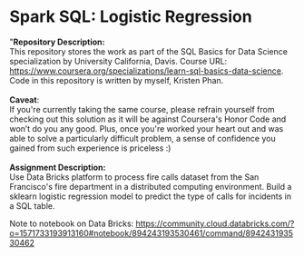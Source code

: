 # Spark SQL: Logistic Regression

"__Repository Description:__
<br/>
This repository stores the work as part of the SQL Basics for Data Science specialization by University California, Davis. Course URL: https://www.coursera.org/specializations/learn-sql-basics-data-science. Code in this repository is written by myself, Kristen Phan.
<br/>
<br/>
__Caveat__: 
<br/>
If you're currently taking the same course, please refrain yourself from checking out this solution as it will be against Coursera's Honor Code and won’t do you any good. Plus, once you're worked your heart out and was able to solve a particularly difficult problem, a sense of confidence you gained from such experience is priceless :)
<br/>
<br/>
__Assignment Description:__
<br/>
Use Data Bricks platform to process fire calls dataset from the San Francisco's fire department in a distributed computing environment. Build a sklearn logistic regression model to predict the type of calls for incidents in a SQL table.

Note to notebook on Data Bricks:
https://community.cloud.databricks.com/?o=1571733193913160#notebook/894243193530461/command/894243193530462
